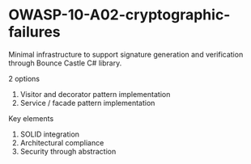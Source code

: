 # OWASP-10-A02-cryptographic-failures

Minimal infrastructure to support signature generation and verification through Bounce Castle C# library.

2 options

1. Visitor and decorator pattern implementation
2. Service / facade pattern implementation

Key elements

1. SOLID integration
2. Architectural compliance
3. Security through abstraction
